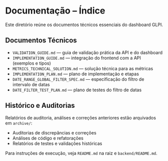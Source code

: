 # Documentação – Índice

Este diretório reúne os documentos técnicos essenciais do dashboard GLPI.

## Documentos Técnicos

- `VALIDATION_GUIDE.md` — guia de validação prática da API e do dashboard
- `IMPLEMENTATION_GUIDE.md` — integração do frontend com a API (exemplos e tipos)
- `METRICS_TECHNICAL_SOLUTION.md` — solução técnica para as métricas
- `IMPLEMENTATION_PLAN.md` — plano de implementação e etapas
- `DATE_RANGE_GLOBAL_FILTER_SPEC.md` — especificação do filtro de intervalo de datas
- `DATE_FILTER_TEST_PLAN.md` — plano de testes do filtro de datas

## Histórico e Auditorias

Relatórios de auditoria, análises e correções anteriores estão arquivados em `archive/`:
- Auditorias de discrepâncias e correções
- Análises de código e refatorações
- Relatórios de testes e validações históricas

Para instruções de execução, veja `README.md` na raiz e `backend/README.md`.
